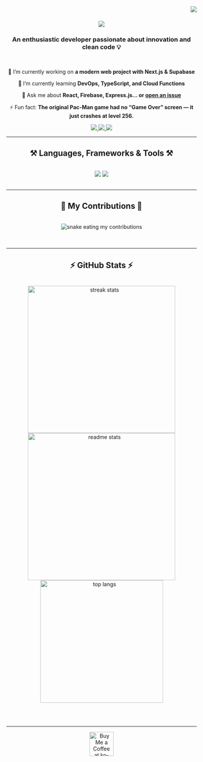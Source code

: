 <img align="right" src="https://visitor-badge.laobi.icu/badge?page_id=CxYeat.CxYeat" />

<h1 align="center">
    <img src="https://readme-typing-svg.herokuapp.com/?font=Righteous&size=35&center=true&vCenter=true&width=500&height=70&duration=4000&lines=Hey+there!+👋;+I'm+CxYeat!;" />
</h1>

<h3 align="center">An enthusiastic developer passionate about innovation and clean code 💡</h3>

<br/>

<div align="center">
 
 🔭 I’m currently working on **a modern web project with Next.js & Supabase**
 
 🌱 I’m currently learning **DevOps, TypeScript, and Cloud Functions**

💬 Ask me about **React, Firebase, Express.js... or [open an issue](https://github.com/CxYeat/CxYeat/issues)**

⚡ Fun fact: **The original Pac-Man game had no “Game Over” screen — it just crashes at level 256.**

</div>
 
<div align="center"> 
  <a href="mailto:cxyeat.dev@gmail.com">
    <img src="https://img.shields.io/badge/Gmail-333333?style=for-the-badge&logo=gmail&logoColor=red" />
  </a>
  <a href="https://linkedin.com/in/cxyeat" target="_blank">
    <img src="https://img.shields.io/badge/LinkedIn-0077B5?style=for-the-badge&logo=linkedin&logoColor=white" />
  </a>
  <a href="https://CxYeat.github.io" target="_blank">
     <img src="https://img.shields.io/badge/Portfolio-FF5722?style=for-the-badge&logo=todoist&logoColor=white" />
  </a>
</div>

<hr/>
 
<h2 align="center">⚒️ Languages, Frameworks & Tools ⚒️</h2>
<br/>
<div align="center">
    <img src="https://skillicons.dev/icons?i=react,nextjs,html,css,tailwind,js,ts,bootstrap,mui,git,github,vscode,figma" />
    <img src="https://skillicons.dev/icons?i=nodejs,express,firebase,mongodb,supabase,python,java,mysql,docker,linux" />
</div>

<br/>
<hr/>

<div align="center">
  <h2>🐍 My Contributions 🐍</h2>
  <br>
  <img alt="snake eating my contributions" src="https://raw.githubusercontent.com/CxYeat/CxYeat/output/github-contribution-grid-snake.svg" />
  <br/><br/><br/>
</div>

<hr/>

<h2 align="center">⚡ GitHub Stats ⚡</h2>
<br>
<div align="center">
  <img width=390 src="https://github-readme-streak-stats-salesp07.vercel.app/?user=CxYeat&count_private=true&theme=react&border_radius=10" alt="streak stats"/>
  <img width=390 src="https://github-readme-stats-salesp07.vercel.app/api?username=CxYeat&count_private=true&show_icons=true&theme=react&rank_icon=github&border_radius=10" alt="readme stats" />
  <br/>
  <img width=325 align="center" src="https://github-readme-stats-salesp07.vercel.app/api/top-langs/?username=CxYeat&hide=HTML&langs_count=8&layout=compact&theme=react&border_radius=10" alt="top langs" />
</div>

<br/><br/>

<hr/>

<div align="center">
<a href='https://ko-fi.com/V7V4RAK9C' target='_blank'>
  <img height='64' style='border:0px;height:64px;' src='https://storage.ko-fi.com/cdn/kofi1.png?v=3' alt='Buy Me a Coffee at ko-fi.com' />
</a>
</div>
